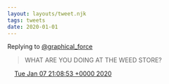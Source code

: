 ```yaml
---
layout: layouts/tweet.njk
tags: tweets
date: 2020-01-01
---
```


Replying to [@graphical\_force](https://twitter.com/graphical_force/status/1213592466600935424)

> WHAT ARE YOU DOING AT THE WEED STORE?

<img src="../../media/tweet.ico" width="12" /> [Tue Jan 07 21:08:53 +0000 2020](https://twitter.com/timwasson/status/1214655167284551680)